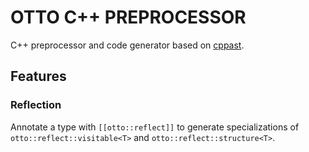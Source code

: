 OTTO C++ PREPROCESSOR
=====================

C++ preprocessor and code generator based on [cppast](https://github.com/foonathan/cppast).

## Features

### Reflection

Annotate a type with `[[otto::reflect]]` to generate specializations of `otto::reflect::visitable<T>` and `otto::reflect::structure<T>`.
